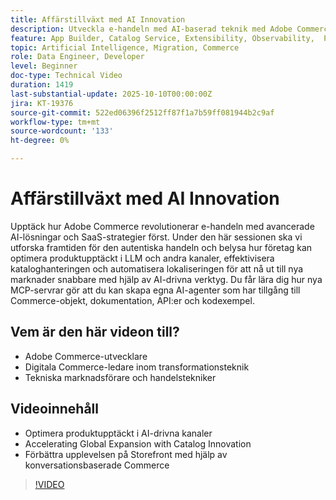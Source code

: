 ```yaml
---
title: Affärstillväxt med AI Innovation
description: Utveckla e-handeln med AI-baserad teknik med Adobe Commerce - öka upptäckten, optimera butikerna och utöka globalt.
feature: App Builder, Catalog Service, Extensibility, Observability,  Personalization, Reporting, Saas, Storefront
topic: Artificial Intelligence, Migration, Commerce
role: Data Engineer, Developer
level: Beginner
doc-type: Technical Video
duration: 1419
last-substantial-update: 2025-10-10T00:00:00Z
jira: KT-19376
source-git-commit: 522ed06396f2512ff87f1a7b59ff081944b2c9af
workflow-type: tm+mt
source-wordcount: '133'
ht-degree: 0%

---
```



# Affärstillväxt med AI Innovation

Upptäck hur Adobe Commerce revolutionerar e-handeln med avancerade AI-lösningar och SaaS-strategier först. Under den här sessionen ska vi utforska framtiden för den autentiska handeln och belysa hur företag kan optimera produktupptäckt i LLM och andra kanaler, effektivisera kataloghanteringen och automatisera lokaliseringen för att nå ut till nya marknader snabbare med hjälp av AI-drivna verktyg. Du får lära dig hur nya MCP-servrar gör att du kan skapa egna AI-agenter som har tillgång till Commerce-objekt, dokumentation, API:er och kodexempel.

## Vem är den här videon till?

* Adobe Commerce-utvecklare
* Digitala Commerce-ledare inom transformationsteknik
* Tekniska marknadsförare och handelstekniker

## Videoinnehåll

* Optimera produktupptäckt i AI-drivna kanaler
* Accelerating Global Expansion with Catalog Innovation
* Förbättra upplevelsen på Storefront med hjälp av konversationsbaserade Commerce

>[!VIDEO](https://video.tv.adobe.com/v/3475699/?learn=on&enablevpops&captions=swe)
